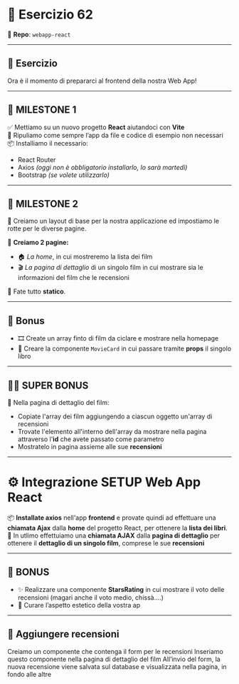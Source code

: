# 🎯 Esercizio 62

📁 **Repo**: `webapp-react`

---

## 🧠 Esercizio

Ora è il momento di prepararci al frontend della nostra Web App!

---

## 🚩 MILESTONE 1

✅ Mettiamo su un nuovo progetto **React** aiutandoci con **Vite**  
🧹 Ripuliamo come sempre l’app da file e codice di esempio non necessari  
📦 Installiamo il necessario:

- React Router
- Axios _(oggi non è obbligatorio installarlo, lo sarà martedì)_
- Bootstrap _(se volete utilizzarlo)_

---

## 🚧 MILESTONE 2

🎨 Creiamo un layout di base per la nostra applicazione ed impostiamo le rotte per le diverse pagine.

📄 **Creiamo 2 pagine:**

- 🏠 _La home_, in cui mostreremo la lista dei film
- 🎬 _La pagina di dettaglio_ di un singolo film in cui mostrare sia le informazioni del film che le recensioni

🧱 Fate tutto **statico**.

---

## 🎁 Bonus

- 🎞️ Create un array finto di film da ciclare e mostrare nella homepage
- 🧩 Creare la componente `MovieCard` in cui passare tramite **props** il singolo libro

---

## 🦸‍♂️ SUPER BONUS

📌 Nella pagina di dettaglio del film:

- Copiate l'array dei film aggiungendo a ciascun oggetto un'array di recensioni
- Trovate l'elemento all'interno dell'array da mostrare nella pagina attraverso l'**id** che avete passato come parametro
- Mostratelo in pagina assieme alle sue **recensioni**

---

# ⚙️ Integrazione SETUP Web App React

📦 **Installate axios** nell'app **frontend** e provate quindi ad effettuare una **chiamata Ajax** dalla **home** del progetto React, per ottenere la **lista dei libri**.  
📄 In utlimo effettuiamo una **chiamata AJAX** dalla **pagina di dettaglio** per ottenere il **dettaglio di un singolo film**, comprese le sue **recensioni**

---

## 🎁 BONUS

- ✨ Realizzare una componente **StarsRating** in cui mostrare il voto delle recensioni (magari anche il voto medio, chissà....)
- 🎨 Curare l’aspetto estetico della vostra ap

---

## 🚀 Aggiungere recensioni

Creiamo un componente che contenga il form per le recensioni
Inseriamo questo componente nella pagina di dettaglio del film
All’invio del form, la nuova recensione viene salvata sul database e visualizzata nella pagina, in fondo alle altre
